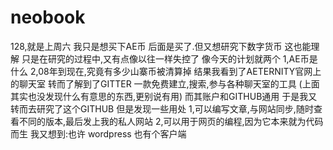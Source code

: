 # neobook
128,就是上周六
我只是想买下AE币
后面是买了.但又想研究下数字货币
这也能理解
只是在研究的过程中,又有点像以往一样失控了
像今天的计划就两个
1,AE币是什么
2,08年到现在,究竟有多少山寨币被清算掉
结果我看到了AETERNITY官网上的聊天室
转而了解到了GITTER
一款免费建立,搜索,参与各种聊天室的工具
	(上面其实也没发现什么有意思的东西,更别说有用)
而其账户和GITHUB通用
于是我又转而去研究了这个GITHUB
但是发现一些用处
1,可以编写文章,与网站同步,随时查看不同的版本,最后发上我的私人网站
2,可以用于网页的编程,因为它本来就为代码而生
我又想到:也许 wordpress 也有个客户端
